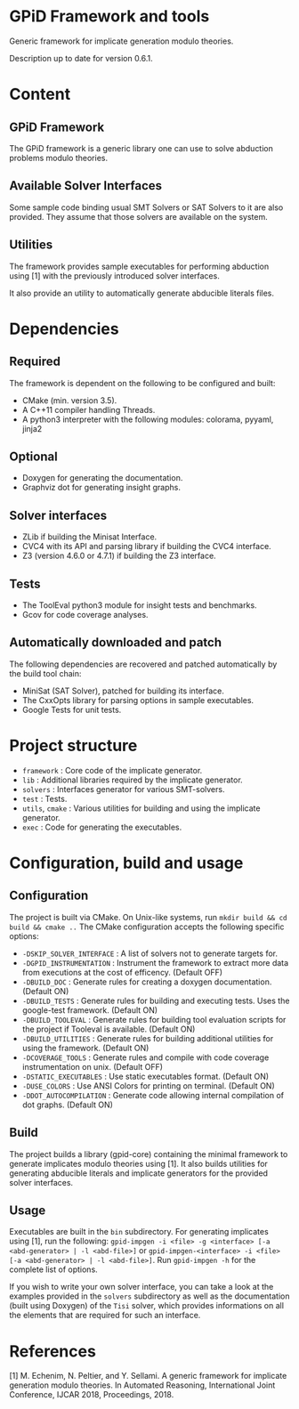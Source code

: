 # GPiD Framework and tools #

Generic framework for implicate generation modulo theories.

Description up to date for version 0.6.1.

# Content #

## GPiD Framework ##

The GPiD framework is a generic library one can use to solve abduction
problems modulo theories.

## Available Solver Interfaces ##

Some sample code binding usual SMT Solvers or SAT Solvers to it are
also provided. They assume that those solvers are available on the system.

## Utilities ##

The framework provides sample executables for performing
abduction using [1] with the previously introduced solver interfaces.

It also provide an utility to automatically generate abducible literals files. 

# Dependencies

## Required ##

The framework is dependent on the following to be configured and
built:

- CMake (min. version 3.5).
- A C++11 compiler handling Threads.
- A python3 interpreter with the following modules: colorama, pyyaml, jinja2

## Optional ##

- Doxygen for generating the documentation.
- Graphviz dot for generating insight graphs.

## Solver interfaces ##

- ZLib if building the Minisat Interface.
- CVC4 with its API and parsing library if building the CVC4
interface.
- Z3 (version 4.6.0 or 4.7.1) if building the Z3 interface.

## Tests ##

- The ToolEval python3 module for insight tests and benchmarks.
- Gcov for code coverage analyses. 

## Automatically downloaded and patch ##

The following dependencies are recovered and patched automatically by
the build tool chain:

- MiniSat (SAT Solver), patched for building its interface.
- The CxxOpts library for parsing options in sample executables.
- Google Tests for unit tests.

# Project structure #

 - ```framework``` : Core code of the implicate generator.
 - ```lib``` : Additional libraries required by the implicate generator.
 - ```solvers``` : Interfaces generator for various SMT-solvers.
 - ```test``` : Tests.
 - ```utils```, ```cmake``` : Various utilities for building and using the implicate
 generator.
 - ```exec``` : Code for generating the executables.

# Configuration, build and usage #

## Configuration ##

The project is built via CMake.
On Unix-like systems, run ```mkdir build && cd build && cmake ..```
The CMake configuration accepts the following specific options:

- ```-DSKIP_SOLVER_INTERFACE``` : A list of solvers not to generate targets
 for. 
- ```-DGPID_INSTRUMENTATION``` : Instrument the framework to extract
 more data from executions at the cost of efficency.  (Default OFF)
- ```-DBUILD_DOC``` : Generate rules for creating a doxygen documentation.  (Default ON)
- ```-DBUILD_TESTS``` : Generate rules for building and executing
   tests. Uses the google-test framework. (Default ON)
- ```-DBUILD_TOOLEVAL``` : Generate rules for building tool
 evaluation scripts for the project if Tooleval is available.  (Default ON)
- ```-DBUILD_UTILITIES``` : Generate rules for building additional
 utilities for using the framework.  (Default ON)
- ```-DCOVERAGE_TOOLS``` : Generate rules and compile with code
 coverage instrumentation on unix.  (Default OFF)
- ```-DSTATIC_EXECUTABLES``` : Use static executables format.  (Default ON)
- ```-DUSE_COLORS``` : Use ANSI Colors for printing on terminal.  (Default ON)
- ```-DDOT_AUTOCOMPILATION``` : Generate code allowing internal
 compilation of dot graphs.  (Default ON)

## Build ##

The project builds a library (gpid-core) containing the minimal
framework to generate implicates modulo theories using [1].
It also builds utilities for generating abducible literals and
implicate generators for the provided solver interfaces.

## Usage ##

Executables are built in the ```bin``` subdirectory.
For generating implicates using [1], run the following:
```gpid-impgen -i <file> -g <interface> [-a <abd-generator> | -l <abd-file>]```
or 
```gpid-impgen-<interface> -i <file> [-a <abd-generator> | -l <abd-file>]```.
Run ```gpid-impgen -h``` for the complete list of options.

If you wish to write your own solver interface, you can take a look at
the examples provided in the ```solvers``` subdirectory as well as the
documentation (built using Doxygen) of the ```Tisi``` solver, which
provides informations on all the elements that are required for such
an interface.

# References #

[1] M. Echenim, N. Peltier, and Y. Sellami. A generic framework for implicate generation modulo theories. In Automated Reasoning, International Joint Conference, IJCAR 2018, Proceedings, 2018.

